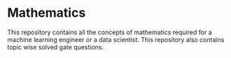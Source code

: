 # Mathematics
This repository contains all the concepts of mathematics required for a machine learning engineer or a data scientist. This repository also contains topic wise solved gate questions.
